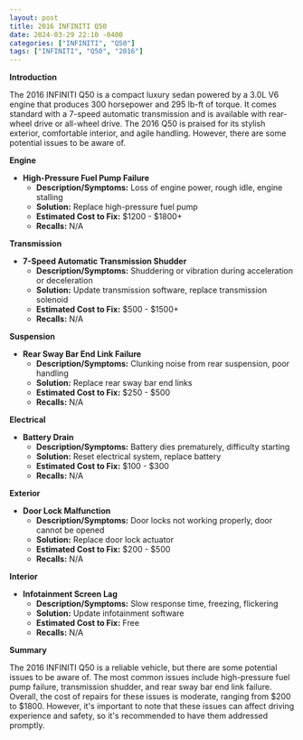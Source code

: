 ```yaml
---
layout: post
title: 2016 INFINITI Q50
date: 2024-03-29 22:10 -0400
categories: ["INFINITI", "Q50"]
tags: ["INFINITI", "Q50", "2016"]
---
```

**Introduction**

The 2016 INFINITI Q50 is a compact luxury sedan powered by a 3.0L V6 engine that produces 300 horsepower and 295 lb-ft of torque. It comes standard with a 7-speed automatic transmission and is available with rear-wheel drive or all-wheel drive. The 2016 Q50 is praised for its stylish exterior, comfortable interior, and agile handling. However, there are some potential issues to be aware of.

**Engine**

* **High-Pressure Fuel Pump Failure**
    * **Description/Symptoms:** Loss of engine power, rough idle, engine stalling
    * **Solution:** Replace high-pressure fuel pump
    * **Estimated Cost to Fix:** $1200 - $1800+
    * **Recalls:** N/A

**Transmission**

* **7-Speed Automatic Transmission Shudder**
    * **Description/Symptoms:** Shuddering or vibration during acceleration or deceleration
    * **Solution:** Update transmission software, replace transmission solenoid
    * **Estimated Cost to Fix:** $500 - $1500+
    * **Recalls:** N/A

**Suspension**

* **Rear Sway Bar End Link Failure**
    * **Description/Symptoms:** Clunking noise from rear suspension, poor handling
    * **Solution:** Replace rear sway bar end links
    * **Estimated Cost to Fix:** $250 - $500
    * **Recalls:** N/A

**Electrical**

* **Battery Drain**
    * **Description/Symptoms:** Battery dies prematurely, difficulty starting
    * **Solution:** Reset electrical system, replace battery
    * **Estimated Cost to Fix:** $100 - $300
    * **Recalls:** N/A

**Exterior**

* **Door Lock Malfunction**
    * **Description/Symptoms:** Door locks not working properly, door cannot be opened
    * **Solution:** Replace door lock actuator
    * **Estimated Cost to Fix:** $200 - $500
    * **Recalls:** N/A

**Interior**

* **Infotainment Screen Lag**
    * **Description/Symptoms:** Slow response time, freezing, flickering
    * **Solution:** Update infotainment software
    * **Estimated Cost to Fix:** Free
    * **Recalls:** N/A

**Summary**

The 2016 INFINITI Q50 is a reliable vehicle, but there are some potential issues to be aware of. The most common issues include high-pressure fuel pump failure, transmission shudder, and rear sway bar end link failure. Overall, the cost of repairs for these issues is moderate, ranging from $200 to $1800. However, it's important to note that these issues can affect driving experience and safety, so it's recommended to have them addressed promptly.
